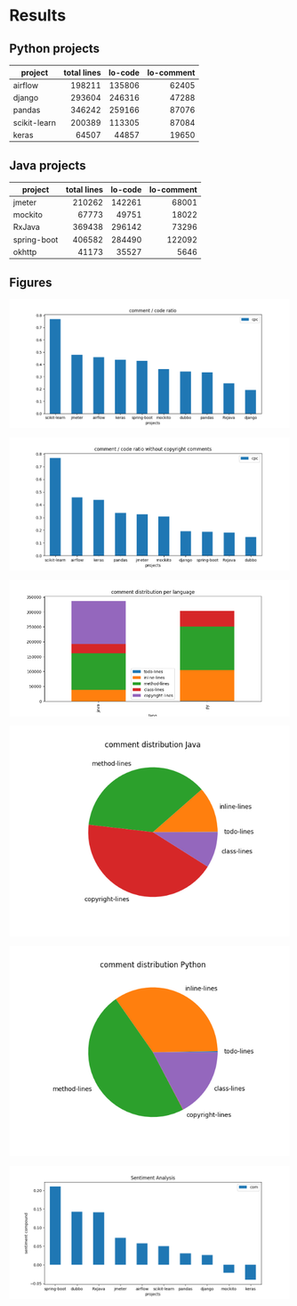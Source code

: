 # Results

## Python projects

project | total lines | lo-code | lo-comment 
--- | ---: | ---: | ---: |
airflow | 198211 | 135806 | 62405 
django | 293604 | 246316 | 47288
pandas | 346242 | 259166 | 87076 |
scikit-learn | 200389 | 113305 | 87084
keras | 64507 | 44857 | 19650


## Java projects

project | total lines | lo-code | lo-comment 
--- | ---: | ---: | ---: |
jmeter | 210262 | 142261 | 68001
mockito | 67773 | 49751 | 18022
RxJava | 369438 | 296142 | 73296
spring-boot | 406582 | 284490 | 122092
okhttp | 41173 | 35527 | 5646


## Figures

![](./img/comment_code_ratio.png)

![](./img/comment_code_ratio_copy.png)

![](./img/comment_language.png)

![](./img/java_pie.png)

![](./img/python_pie.png)

![](./img/sentiment.png)
